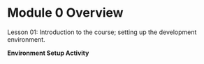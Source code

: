 # Module 0 Overview

Lesson 01: Introduction to the course; setting up the development environment. 

**Environment Setup Activity**